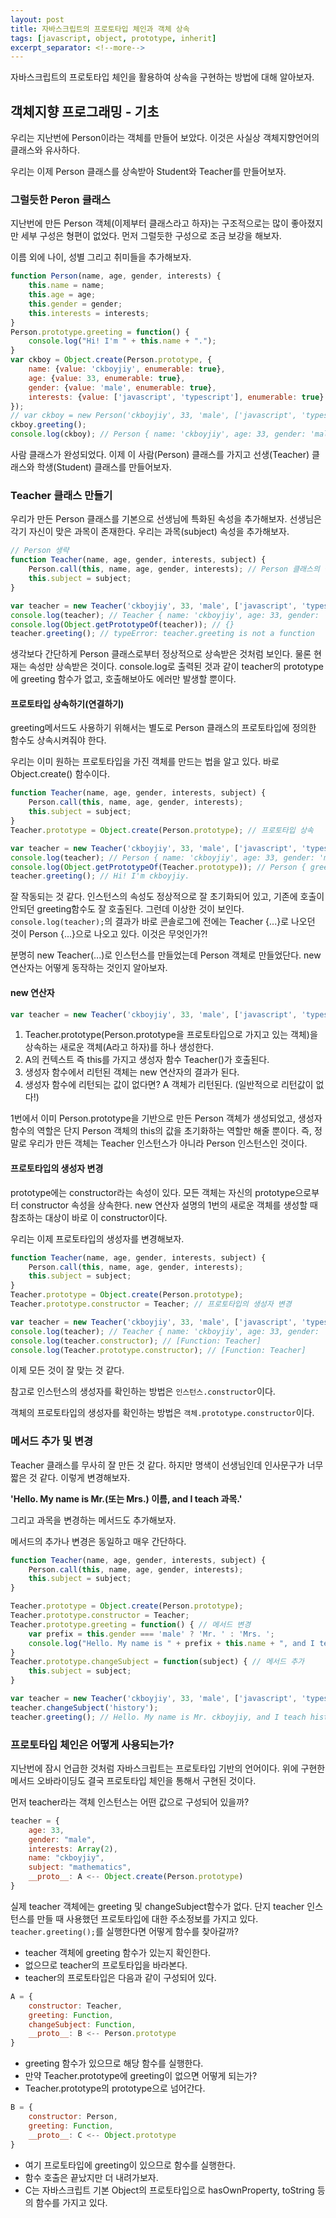 ```yaml
---
layout: post
title: 자바스크립트의 프로토타입 체인과 객체 상속
tags: [javascript, object, prototype, inherit]
excerpt_separator: <!--more-->
---
```


자바스크립트의 프로토타입 체인을 활용하여 상속을 구현하는 방법에 대해 알아보자.
<!--more-->

## 객체지향 프로그래밍 - 기초
우리는 지난번에 Person이라는 객체를 만들어 보았다. 이것은 사실상 객체지향언어의 클래스와 유사하다.

우리는 이제 Person 클래스를 상속받아 Student와 Teacher를 만들어보자.

### 그럴듯한 Peron 클래스
지난번에 만든 Person 객체(이제부터 클래스라고 하자)는 구조적으로는 많이 좋아졌지만 세부 구성은 형편이 없었다.
먼저 그럴듯한 구성으로 조금 보강을 해보자.

이름 외에 나이, 성별 그리고 취미들을 추가해보자.

```javascript
function Person(name, age, gender, interests) {
    this.name = name;
    this.age = age;
    this.gender = gender;
    this.interests = interests;
}
Person.prototype.greeting = function() {
    console.log("Hi! I'm " + this.name + ".");
}
var ckboy = Object.create(Person.prototype, {
    name: {value: 'ckboyjiy', enumerable: true},
    age: {value: 33, enumerable: true},
    gender: {value: 'male', enumerable: true},
    interests: {value: ['javascript', 'typescript'], enumerable: true}
});
// var ckboy = new Person('ckboyjiy', 33, 'male', ['javascript', 'typescript']);
ckboy.greeting();
console.log(ckboy); // Person { name: 'ckboyjiy', age: 33, gender: 'male', interests: ['javascript', 'typescript'] }
```

사람 클래스가 완성되었다.
이제 이 사람(Person) 클래스를 가지고 선생(Teacher) 클래스와 학생(Student) 클래스를 만들어보자.

### Teacher 클래스 만들기
우리가 만든 Person 클래스를 기본으로 선생님에 특화된 속성을 추가해보자.
선생님은 각기 자신이 맞은 과목이 존재한다. 우리는 과목(subject) 속성을 추가해보자.

```javascript
// Person 생략
function Teacher(name, age, gender, interests, subject) {
    Person.call(this, name, age, gender, interests); // Person 클래스의 생성자 함수를 호출하여 속성을 상속
    this.subject = subject;
}

var teacher = new Teacher('ckboyjiy', 33, 'male', ['javascript', 'typescript'], 'mathematics');
console.log(teacher); // Teacher { name: 'ckboyjiy', age: 33, gender: 'male', interests: ['javascript', 'typescript'], subject: 'mathematics' }
console.log(Object.getPrototypeOf(teacher)); // {}
teacher.greeting(); // typeError: teacher.greeting is not a function
```

생각보다 간단하게 Person 클래스로부터 정상적으로 상속받은 것처럼 보인다. 물론 현재는 속성만 상속받은 것이다.
console.log로 출력된 것과 같이 teacher의 prototype에 greeting 함수가 없고, 호출해보아도 에러만 발생할 뿐이다.

#### 프로토타입 상속하기(연결하기)
greeting메서드도 사용하기 위해서는 별도로 Person 클래스의 프로토타입에 정의한 함수도 상속시켜줘야 한다.

우리는 이미 원하는 프로토타입을 가진 객체를 만드는 법을 알고 있다. 바로 Object.create() 함수이다.

```javascript
function Teacher(name, age, gender, interests, subject) {
    Person.call(this, name, age, gender, interests);
    this.subject = subject;
}
Teacher.prototype = Object.create(Person.prototype); // 프로토타입 상속

var teacher = new Teacher('ckboyjiy', 33, 'male', ['javascript', 'typescript'], 'mathematics');
console.log(teacher); // Person { name: 'ckboyjiy', age: 33, gender: 'male', interests: ['javascript', 'typescript'], subject: 'mathematics' }
console.log(Object.getPrototypeOf(Teacher.prototype)); // Person { greeting: [Function] }
teacher.greeting(); // Hi! I'm ckboyjiy.
```
잘 작동되는 것 같다. 인스턴스의 속성도 정상적으로 잘 초기화되어 있고, 기존에 호출이 안되던 greeting함수도 잘 호출된다.
그런데 이상한 것이 보인다. <code>console.log(teacher);</code>의 결과가 바로 콘솔로그에 전에는 Teacher {...}로 나오던 것이 Person {...}으로 나오고 있다.
이것은 무엇인가?!

분명히 new Teacher(...)로 인스턴스를 만들었는데 Person 객체로 만들었단다.
new 연산자는 어떻게 동작하는 것인지 알아보자.

#### new 연산자
```javascript
var teacher = new Teacher('ckboyjiy', 33, 'male', ['javascript', 'typescript'], 'mathematics');
```

1. Teacher.prototype(Person.prototype을 프로토타입으로 가지고 있는 객체)을 상속하는 새로운 객체(A라고 하자)를 하나 생성한다.
2. A의 컨텍스트 즉 this를 가지고 생성자 함수 Teacher()가 호출된다.
3. 생성자 함수에서 리턴된 객체는 new 연산자의 결과가 된다.
4. 생성자 함수에 리턴되는 값이 없다면? A 객체가 리턴된다. (일반적으로 리턴값이 없다!)

1번에서 이미 Person.prototype을 기반으로 만든 Person 객체가 생성되었고, 생성자 함수의 역할은 단지 Person 객체의 this의 값을 초기화하는 역할만 해줄 뿐이다.
즉, 정말로 우리가 만든 객체는 Teacher 인스턴스가 아니라 Person 인스턴스인 것이다.

#### 프로토타입의 생성자 변경
prototype에는 constructor라는 속성이 있다. 모든 객체는 자신의 prototype으로부터 constructor 속성을 상속한다.
new 연산자 설명의 1번의 새로운 객체를 생성할 때 참조하는 대상이 바로 이 constructor이다.

우리는 이제 프로토타입의 생성자를 변경해보자.
```javascript
function Teacher(name, age, gender, interests, subject) {
    Person.call(this, name, age, gender, interests);
    this.subject = subject;
}
Teacher.prototype = Object.create(Person.prototype);
Teacher.prototype.constructor = Teacher; // 프로토타입의 생성자 변경

var teacher = new Teacher('ckboyjiy', 33, 'male', ['javascript', 'typescript'], 'mathematics');
console.log(teacher); // Teacher { name: 'ckboyjiy', age: 33, gender: 'male', interests: ['javascript', 'typescript'], subject: 'mathematics' }
console.log(teacher.constructor); // [Function: Teacher]
console.log(Teacher.prototype.constructor); // [Function: Teacher]
```

이제 모든 것이 잘 맞는 것 같다.

참고로 인스턴스의 생성자를 확인하는 방법은 <code>인스턴스.constructor</code>이다.

객체의 프로토타입의 생성자를 확인하는 방법은 <code>객체.prototype.constructor</code>이다.

### 메서드 추가 및 변경
Teacher 클래스를 무사히 잘 만든 것 같다.
하지만 명색이 선생님인데 인사문구가 너무 짧은 것 같다. 이렇게 변경해보자.

**'Hello. My name is Mr.(또는 Mrs.) 이름, and I teach 과목.'**

그리고 과목을 변경하는 메서드도 추가해보자.

메서드의 추가나 변경은 동일하고 매우 간단하다.
```javascript
function Teacher(name, age, gender, interests, subject) {
    Person.call(this, name, age, gender, interests);
    this.subject = subject;
}

Teacher.prototype = Object.create(Person.prototype);
Teacher.prototype.constructor = Teacher;
Teacher.prototype.greeting = function() { // 메서드 변경
    var prefix = this.gender === 'male' ? 'Mr. ' : 'Mrs. ';
    console.log("Hello. My name is " + prefix + this.name + ", and I teach " + this.subject + ".");
}
Teacher.prototype.changeSubject = function(subject) { // 메서드 추가
    this.subject = subject;
}

var teacher = new Teacher('ckboyjiy', 33, 'male', ['javascript', 'typescript'], 'mathematics');
teacher.changeSubject('history');
teacher.greeting(); // Hello. My name is Mr. ckboyjiy, and I teach history.
```

### 프로토타입 체인은 어떻게 사용되는가?
지난번에 잠시 언급한 것처럼 자바스크립트는 프로토타입 기반의 언어이다.
위에 구현한 메서드 오바라이딩도 결국 프로토타입 체인을 통해서 구현된 것이다.

먼저 teacher라는 객체 인스턴스는 어떤 값으로 구성되어 있을까?
```javascript
teacher = {
    age: 33,
    gender: "male",
    interests: Array(2),
    name: "ckboyjiy",
    subject: "mathematics",
    __proto__: A <-- Object.create(Person.prototype)
}
```
실제 teacher 객체에는 greeting 및 changeSubject함수가 없다.
단지 teacher 인스턴스를 만들 때 사용했던 프로토타입에 대한 주소정보를 가지고 있다.
<code>teacher.greeting();</code>를 실행한다면 어떻게 함수를 찾아갈까?
* teacher 객체에 greeting 함수가 있는지 확인한다.
* 없으므로 teacher의 프로토타입을 바라본다.
* teacher의 프로토타입은 다음과 같이 구성되어 있다.
```javascript
A = {
    constructor: Teacher,
    greeting: Function,
    changeSubject: Function,
    __proto__: B <-- Person.prototype
}
```
* greeting 함수가 있으므로 해당 함수를 실행한다.
* 만약 Teacher.prototype에 greeting이 없으면 어떻게 되는가?
* Teacher.prototype의 prototype으로 넘어간다.
```javascript
B = {
    constructor: Person,
    greeting: Function,
    __proto__: C <-- Object.prototype
}
```
* 여기 프로토타입에 greeting이 있으므로 함수를 실행한다.
* 함수 호출은 끝났지만 더 내려가보자.
* C는 자바스크립트 기본 Object의 프로토타입으로 hasOwnProperty, toString 등의 함수를 가지고 있다.
